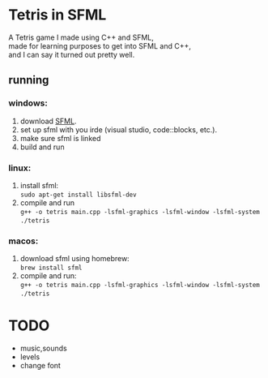 # Tetris in SFML

A Tetris game I made using C++ and SFML,  
made for learning purposes to get into SFML and C++,  
and I can say it turned out pretty well.

## running

### windows:
1. download [SFML](https://www.sfml-dev.org/download.php).
2. set up sfml with you irde (visual studio, code::blocks, etc.).
3. make sure sfml is linked
4. build and run

### linux:
1. install sfml:  
   `sudo apt-get install libsfml-dev`
2. compile and run  
   `g++ -o tetris main.cpp -lsfml-graphics -lsfml-window -lsfml-system`  
   `./tetris`

### macos:
1. download sfml using homebrew:  
   `brew install sfml`
2. compile and run:  
   `g++ -o tetris main.cpp -lsfml-graphics -lsfml-window -lsfml-system`  
   `./tetris`


# TODO 
- music,sounds
- levels
- change font
